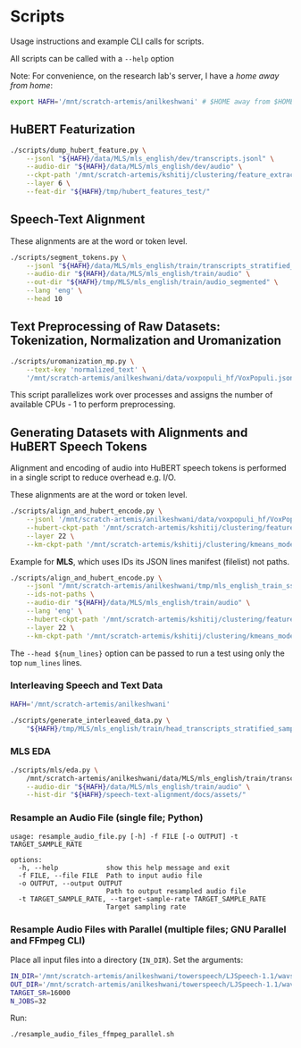 # Scripts

Usage instructions and example CLI calls for scripts. 

All scripts can be called with a `--help` option

Note: For convenience, on the research lab's server, I have a _home away from home_:

```bash
export HAFH='/mnt/scratch-artemis/anilkeshwani' # $HOME away from $HOME; allows flexible relative paths
```

## HuBERT Featurization

```bash
./scripts/dump_hubert_feature.py \
    --jsonl "${HAFH}/data/MLS/mls_english/dev/transcripts.jsonl" \
    --audio-dir "${HAFH}/data/MLS/mls_english/dev/audio" \
    --ckpt-path '/mnt/scratch-artemis/kshitij/clustering/feature_extraction/model/hubert_large_ll60k.pt' \
    --layer 6 \
    --feat-dir "${HAFH}/tmp/hubert_features_test/"
```

## Speech-Text Alignment

These alignments are at the word or token level. 

```bash
./scripts/segment_tokens.py \
    --jsonl "${HAFH}/data/MLS/mls_english/train/transcripts_stratified_sample_2702009_uroman_existing_files_only.jsonl" \
    --audio-dir "${HAFH}/data/MLS/mls_english/train/audio" \
    --out-dir "${HAFH}/tmp/MLS/mls_english/train/audio_segmented" \
    --lang 'eng' \
    --head 10
```

## Text Preprocessing of Raw Datasets: Tokenization, Normalization and Uromanization

```bash
./scripts/uromanization_mp.py \
    --text-key 'normalized_text' \
    '/mnt/scratch-artemis/anilkeshwani/data/voxpopuli_hf/VoxPopuli.jsonl'
```

This script parallelizes work over processes and assigns the number of available CPUs - 1 to perform preprocessing. 

## Generating Datasets with Alignments and HuBERT Speech Tokens

Alignment and encoding of audio into HuBERT speech tokens is performed in a single script to reduce overhead e.g. I/O. 

These alignments are at the word or token level. 

```bash
./scripts/align_and_hubert_encode.py \
    --jsonl '/mnt/scratch-artemis/anilkeshwani/data/voxpopuli_hf/VoxPopuli_uroman.jsonl' \
    --hubert-ckpt-path '/mnt/scratch-artemis/kshitij/clustering/feature_extraction/model/hubert_large_ll60k.pt' \
    --layer 22 \
    --km-ckpt-path '/mnt/scratch-artemis/kshitij/clustering/kmeans_model/3datsets_combined_kmeans_5000'
```

Example for **MLS**, which uses IDs its JSON lines manifest (filelist) not paths. 

```bash
./scripts/align_and_hubert_encode.py \
    --jsonl "/mnt/scratch-artemis/anilkeshwani/tmp/mls_english_train_ss_head_200_uroman.jsonl" \
    --ids-not-paths \
    --audio-dir "${HAFH}/data/MLS/mls_english/train/audio" \
    --lang 'eng' \
    --hubert-ckpt-path '/mnt/scratch-artemis/kshitij/clustering/feature_extraction/model/hubert_large_ll60k.pt' \
    --layer 22 \
    --km-ckpt-path '/mnt/scratch-artemis/kshitij/clustering/kmeans_model/3datsets_combined_kmeans_5000'
```

The `--head ${num_lines}` option can be passed to run a test using only the top `num_lines` lines. 

### Interleaving Speech and Text Data

```bash
HAFH='/mnt/scratch-artemis/anilkeshwani'

./scripts/generate_interleaved_data.py \
    "${HAFH}/tmp/MLS/mls_english/train/head_transcripts_stratified_sample_2702009_uroman_shard_0_aligned_hubert.jsonl"
```

### MLS EDA

```bash
./scripts/mls/eda.py \
    /mnt/scratch-artemis/anilkeshwani/data/MLS/mls_english/train/transcripts_stratified_sample_2702009.jsonl \
    --audio-dir "${HAFH}/data/MLS/mls_english/train/audio" \
    --hist-dir "${HAFH}/speech-text-alignment/docs/assets/"
```

### Resample an Audio File (single file; Python)

```
usage: resample_audio_file.py [-h] -f FILE [-o OUTPUT] -t TARGET_SAMPLE_RATE

options:
  -h, --help            show this help message and exit
  -f FILE, --file FILE  Path to input audio file
  -o OUTPUT, --output OUTPUT
                        Path to output resampled audio file
  -t TARGET_SAMPLE_RATE, --target-sample-rate TARGET_SAMPLE_RATE
                        Target sampling rate
```

### Resample Audio Files with Parallel (multiple files; GNU Parallel and FFmpeg CLI)

Place all input files into a directory (`IN_DIR`). Set the arguments:

```bash
IN_DIR='/mnt/scratch-artemis/anilkeshwani/towerspeech/LJSpeech-1.1/wavs'
OUT_DIR='/mnt/scratch-artemis/anilkeshwani/towerspeech/LJSpeech-1.1/wavs_16000_7'
TARGET_SR=16000
N_JOBS=32
```

Run:

```bash
./resample_audio_files_ffmpeg_parallel.sh
```
